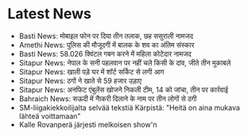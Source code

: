 # Latest News
-  Basti News: मोबाइल फोन पर दिया तीन तलाक, छह ससुराली नामजद
-  Amethi News: पुलिस की मौजूदगी में बालक के शव का अंतिम संस्कार
-  Basti News: 58.026 क्विंटल गबन करने में महिला कोटेदार नामजद
-  Sitapur News: नेपाल के सनी पहलवान पर नहीं चले किसी के दांव, जीते तीन मुकाबले
-  Sitapur News: खाली पड़े घर में शॉर्ट सर्किट से लगी आग
-  Sitapur News: ठगों ने खाते से 59 हजार उड़ाए
-  Sitapur News: अनफिट एंबुलेंस खोजने निकली टीम, 14 को जांचा, तीन पर कार्रवाई
-  Bahraich News: सऊदी में नाैकरी दिलाने के नाम पर तीन लोगों से ठगी
-  SM-liigakiekkoilijalta selvää tekstiä Kärpistä: "Heitä on aina mukava lähteä voittamaan"
-  Kalle Rovanperä järjesti melkoisen show'n
